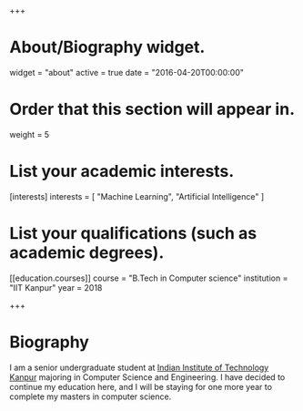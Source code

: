 +++
# About/Biography widget.
widget = "about"
active = true
date = "2016-04-20T00:00:00"

# Order that this section will appear in.
weight = 5

# List your academic interests.
[interests]
  interests = [
    "Machine Learning",
    "Artificial Intelligence"
  ]

# List your qualifications (such as academic degrees).

[[education.courses]]
  course = "B.Tech in Computer science"
  institution = "IIT Kanpur"
  year = 2018

+++

# Biography

I am a senior undergraduate student at [Indian Institute of Technology Kanpur](http://iitk.ac.in) majoring in Computer Science and Engineering. I have decided to continue my education here, and I will be staying for one more year to complete my masters in computer science.
